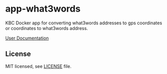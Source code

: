# app-what3words

KBC Docker app for converting what3words addresses to gps coordinates or coordinates to what3words address.

[User Documentation](https://help.keboola.com/extractors/other/what3words/)

## License

MIT licensed, see [LICENSE](./LICENSE) file.
